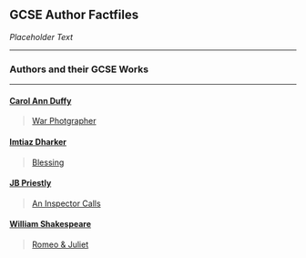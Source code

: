 ## GCSE Author Factfiles

_Placeholder Text_

----------------------------------------------------------
### Authors and their GCSE Works
----------------------------------------------------------

#### [Carol Ann Duffy](https://pxld3l74.github.io/gcse.authors/caroll-ann-duffy)
>[War Photgrapher](https://pxld3l74.github.io/gcse.authors/war-photgrapher)

#### [Imtiaz Dharker](https://pxld3l74.github.io/gcse.authors/imtiaz-dharker)
>[Blessing](https://pxld3l74.github.io/gcse.authors/blessing)

#### [JB Priestly](https://pxld3l74.github.io/gcse.authors/jb-priestley)
>[An Inspector Calls](https://pxld3l74.github.io/gcse.authors/an-inspector-calls)

#### [William Shakespeare](https://pxld3l74.github.io/gcse.authors/shakespeare)
>[Romeo & Juliet](https://pxld3l74.github.io/gcse.authors/romeo-juliet)
